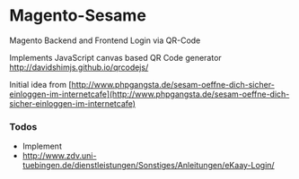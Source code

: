 Magento-Sesame
==============

Magento Backend and Frontend Login via QR-Code

Implements JavaScript canvas based QR Code generator http://davidshimjs.github.io/qrcodejs/

Initial idea from [http://www.phpgangsta.de/sesam-oeffne-dich-sicher-einloggen-im-internetcafe](http://www.phpgangsta.de/sesam-oeffne-dich-sicher-einloggen-im-internetcafe)

### Todos

- Implement
- http://www.zdv.uni-tuebingen.de/dienstleistungen/Sonstiges/Anleitungen/eKaay-Login/
